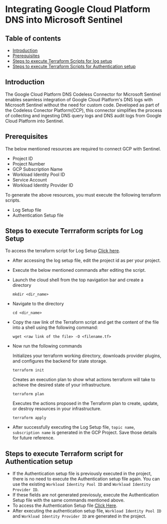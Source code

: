 # Integrating Google Cloud Platform DNS into Microsoft Sentinel
## Table of contents
- [Introduction](#intro)
- [Prerequisites](#step2)
- [Steps to execute Terraform Scripts for log setup](#log)
- [Steps to execute Terraform Scripts for Authentication setup](#auth)


<a name="intro">

## Introduction
The Google Cloud Platform DNS Codeless Connector for Microsoft Sentinel enables seamless integration of Google Cloud Platform's DNS logs with Microsoft Sentinel without the need for custom code. Developed as part of the Codeless Conector Platform(CCP), this connector simplifies the process of collecting and ingesting DNS query logs and DNS audit logs from Google Cloud Platform into Sentinel.


<a name="step2">

## Prerequisites
The below mentioned resources are required to connect GCP with Sentinel.
- Project ID
- Project Number
- GCP Subscription Name
- Workload Identity Pool ID
- Service Account
- Workload Identity Provider ID

To generate the above resources, you must execute the following terraform scripts.
- Log Setup file
- Authentication Setup file

<a name="log">

## Steps to execute Terrraform scripts for Log Setup
To access the terraform script for Log Setup [Click here](https://github.com/v-pmalreddy/GCPDNS_CCP/tree/main/GCPDNSLogsSetup).
- After accessing the log setup file, edit the project id as per your project.
- Execute the below mentioned commands after editing the script.
- Launch the cloud shell from the top navigation bar and create a directory
  ```
  mkdir <dir_name>
  ```
- Navigate to the directory
  ```
  cd <dir_name>
  ```
- Copy the raw link of the Terraform script and get the content of the file into a shell using the following command:
   ```
   wget <raw link of the file> -O <filename.tf>
   ```
- Now run the following commands

   Initializes your terraform working directory, downloads provider plugins, and configures the backend for state storage.
   ```
   terraform init
   ```
   Creates an execution plan to show what actions terraform will take to achieve the desired state of your infrastructure.
   ```
   terraform plan
   ```
   Executes the actions proposed in the Terraform plan to create, update, or destroy resources in your infrastructure.
   ```
   terraform apply
   ```
- After successfully executing the Log Setup file, `topic name`, `subscription name` is generated in the GCP Project. Save those details for future reference.

<a name="auth">
  
## Steps to execute Terraform script for Authentication setup
- If the Authentication setup file is previously executed in the project, there is no need to execute the Authentication setup file again. You can use the existing `Workload Identity Pool ID` and `Workload Identity Provider ID`.
- If these fields are not generated previosuly, execute the Authentication Setup file with the same commands mentioned above.
- To access the Authentication Setup file [Click Here](https://github.com/Azure/Azure-Sentinel/tree/master/DataConnectors/GCP/Terraform/sentinel_resources_creation/GCPInitialAuthenticationSetup).
- After executing the authentication setup file, `Workload Identity Pool ID` and `Workload Identity Provider ID` are generated in the project.

